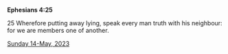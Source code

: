 **Ephesians 4:25**

25 Wherefore putting away lying, speak every man truth with his neighbour: for we are members one of another.

[Sunday 14-May, 2023](https://t.me/s/daily_scripture)
